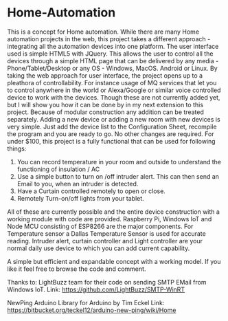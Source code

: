 # Home-Automation
This is a concept for Home automation. While there are many Home automation projects in the web, this project takes a different approach - integrating all the automation devices into one platform.  The user interface used is simple HTML5 with JQuery. This allows the user to control all the devices through a simple HTML page that can be delivered by any media - Phone/Tablet/Desktop or any OS - Windows, MacOS. Android or Linux. By taking the web approach for user interface, the project opens up to a pleathora of controllability. For instance usage of MQ services that let you to control anywhere in the world or Alexa/Google or similar voice controlled device to work with the devices. Though these are not currently added yet, but I will show you how it can be done by in my next extension to this project. 
Because of modular construction any addition can be treated separately. Adding a new device or adding a new room with new devices is very simple. Just add the device list to the Configuration Sheet, recompile the program and you are ready to go. No other changes are required. For under $100, this project is a fully functional that can be used for following things: 
1.	You can record temperature in your room and outside to understand the functioning of insulation / AC
2.	Use a simple button to turn on /off intruder alert. This can then send an Email to you, when an intruder is detected. 
3.	Have a Curtain controlled remotely to open or close.
4.	Remotely Turn-on/off lights from your tablet. 

All of these are currently possible and the entire device construction with a working module with code are provided. Raspberry Pi, Windows IoT and Node MCU consisting of ESP8266 are the major components. For Temperature sensor a Dallas Temperature Sensor is used for accurate reading. Intruder alert, curtain controller and Light controller are your normal daily use device to which you can add current capability.

A simple but efficient and expandable concept with a working model. If you like it feel free to browse the code and comment.

Thanks to:
LightBuzz team for their code on sending SMTP EMail from Windows IoT.
Link: https://github.com/LightBuzz/SMTP-WinRT

NewPing Arduino Library for Arduino by Tim Eckel
Link: https://bitbucket.org/teckel12/arduino-new-ping/wiki/Home
